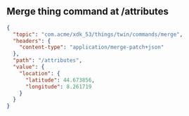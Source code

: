 ## Merge thing command at /attributes

```json
{
  "topic": "com.acme/xdk_53/things/twin/commands/merge",
  "headers": {
    "content-type": "application/merge-patch+json"
  },
  "path": "/attributes",
  "value": {
    "location": {
      "latitude": 44.673856,
      "longitude": 8.261719
    }
  }
}
```
